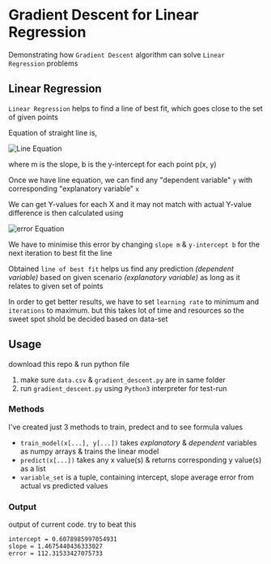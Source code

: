 # Gradient Descent for Linear Regression

Demonstrating how `Gradient Descent` algorithm can solve `Linear Regression` problems

## Linear Regression

`Linear Regression` helps to find a line of best fit, which goes close to the set of given points

Equation of straight line is,

![Line Equation](http://latex2png.com/output//latex_36e24d2caaa6ec79a0967c31517d8d58.png) 

where m is the slope, b is the y-intercept for each point p(x, y)

Once we have line equation, we can find any "dependent variable" `y` with corresponding "explanatory variable" `x`

We can get Y-values for each X and it may not match with actual Y-value
difference is then calculated using

![error Equation](http://latex2png.com/output//latex_cc30596a0cab8136c6aa10e8efe99c84.png)

We have to minimise this error by changing `slope m` & `y-intercept b` for the next iteration to best fit the line

Obtained `line of best fit` helps us find any prediction _(dependent variable)_ based on given scenario _(explanatory variable)_ as long as it relates to given set of points

In order to get better results, we have to set `learning rate` to minimum and `iterations` to maximum. but this takes lot of time and resources
so the sweet spot shold be decided based on data-set

## Usage
download this repo & run python file

1. make sure `data.csv` & `gradient_descent.py` are in same folder
2. run `gradient_descent.py` using `Python3` interpreter for test-run

### Methods
I've created just 3 methods to train, predect and to see formula values

- `train_model(x[...], y[...])` takes _explanatory_ & _dependent_ variables as numpy arrays & trains the linear model
- `predict(x[...])` takes any x value(s) & returns corresponding y value(s) as a list
- `variable_set` is a tuple, containing intercept, slope average error from actual vs predicted values

### Output
output of current code. try to beat this

```
intercept = 0.6078985997054931
slope = 1.4675440436333027
error = 112.31533427075733
```
